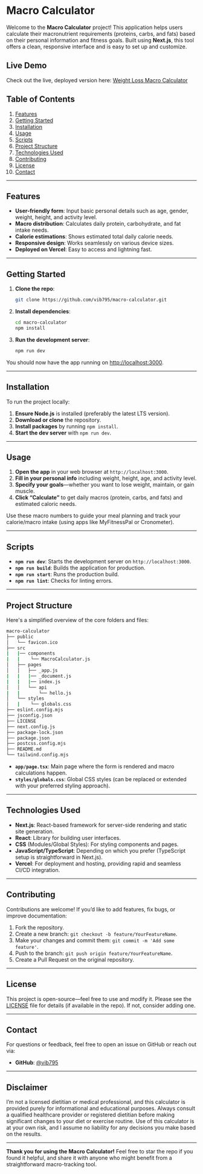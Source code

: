 # Macro Calculator

Welcome to the **Macro Calculator** project! This application helps users calculate their macronutrient requirements (proteins, carbs, and fats) based on their personal information and fitness goals. Built using **Next.js**, this tool offers a clean, responsive interface and is easy to set up and customize.

## Live Demo

Check out the live, deployed version here:
[Weight Loss Macro Calculator](https://weight-loss-macro.vercel.app/)

## Table of Contents
1. [Features](#features)
2. [Getting Started](#getting-started)
3. [Installation](#installation)
4. [Usage](#usage)
5. [Scripts](#scripts)
6. [Project Structure](#project-structure)
7. [Technologies Used](#technologies-used)
8. [Contributing](#contributing)
9. [License](#license)
10. [Contact](#contact)

---

## Features

- **User-friendly form**: Input basic personal details such as age, gender, weight, height, and activity level.
- **Macro distribution**: Calculates daily protein, carbohydrate, and fat intake needs.
- **Calorie estimations**: Shows estimated total daily calorie needs.
- **Responsive design**: Works seamlessly on various device sizes.
- **Deployed on Vercel**: Easy to access and lightning fast.

---

## Getting Started

1. **Clone the repo**:  
   ```bash
   git clone https://github.com/vib795/macro-calculator.git
   ```
2. **Install dependencies**:  
   ```bash
   cd macro-calculator
   npm install
   ```
3. **Run the development server**:
   ```bash
   npm run dev
   ```

You should now have the app running on [http://localhost:3000](http://localhost:3000).

---

## Installation

To run the project locally:

1. **Ensure Node.js** is installed (preferably the latest LTS version).
2. **Download or clone** the repository.
3. **Install packages** by running `npm install`.
4. **Start the dev server** with `npm run dev`.

---

## Usage

1. **Open the app** in your web browser at `http://localhost:3000`.
2. **Fill in your personal info** including weight, height, age, and activity level.
3. **Specify your goals**—whether you want to lose weight, maintain, or gain muscle.
4. **Click “Calculate”** to get daily macros (protein, carbs, and fats) and estimated caloric needs.

Use these macro numbers to guide your meal planning and track your calorie/macro intake (using apps like MyFitnessPal or Cronometer).

---

## Scripts

- **`npm run dev`**: Starts the development server on `http://localhost:3000`.
- **`npm run build`**: Builds the application for production.
- **`npm run start`**: Runs the production build.
- **`npm run lint`**: Checks for linting errors.

---

## Project Structure

Here's a simplified overview of the core folders and files:

```bash
macro-calculator
├── public
│   └── favicon.ico
├── src
|   |── components
|   |    └── MacroCalculator.js
│   ├── pages
│   │   ├── _app.js
|   |   |── _document.js
|   |   |── index.js   
│   │   └── api        
|   |       └── hello.js
│   └── styles
│   |    └── globals.css
├── eslint.config.mjs
├── jsconfig.json
├── LICENSE
├── next.config.js
├── package-lock.json
├── package.json
├── postcss.config.mjs
├── README.md
└── tailwind.config.mjs
```

- **`app/page.tsx`**: Main page where the form is rendered and macro calculations happen.
- **`styles/globals.css`**: Global CSS styles (can be replaced or extended with your preferred styling approach).

---

## Technologies Used

- **Next.js**: React-based framework for server-side rendering and static site generation.
- **React**: Library for building user interfaces.
- **CSS** (Modules/Global Styles): For styling components and pages.
- **JavaScript/TypeScript**: Depending on which you prefer (TypeScript setup is straightforward in Next.js).
- **Vercel**: For deployment and hosting, providing rapid and seamless CI/CD integration.

---

## Contributing

Contributions are welcome! If you’d like to add features, fix bugs, or improve documentation:

1. Fork the repository.
2. Create a new branch: `git checkout -b feature/YourFeatureName`.
3. Make your changes and commit them: `git commit -m 'Add some feature'`.
4. Push to the branch: `git push origin feature/YourFeatureName`.
5. Create a Pull Request on the original repository.

---

## License

This project is open-source—feel free to use and modify it. Please see the [LICENSE](LICENSE) file for details (if available in the repo). If not, consider adding one.

---

## Contact

For questions or feedback, feel free to open an issue on GitHub or reach out via:

- **GitHub**: [@vib795](https://github.com/vib795)

---

## Disclaimer
I’m not a licensed dietitian or medical professional, and this calculator is provided purely for informational and educational purposes. Always consult a qualified healthcare provider or registered dietitian before making significant changes to your diet or exercise routine. Use of this calculator is at your own risk, and I assume no liability for any decisions you make based on the results.

---


**Thank you for using the Macro Calculator!** Feel free to star the repo if you found it helpful, and share it with anyone who might benefit from a straightforward macro-tracking tool.
